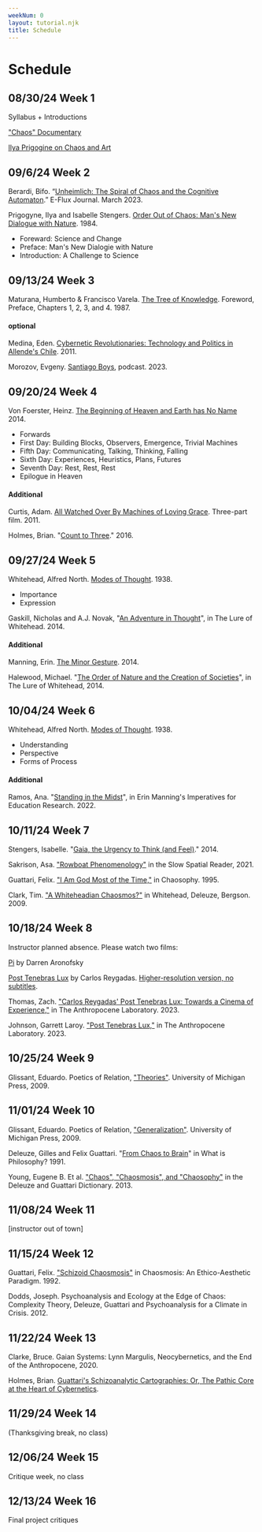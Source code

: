 ```yaml
---
weekNum: 0
layout: tutorial.njk
title: Schedule
---
```


<!-- example of linking to hosted PDF:
Maturana, Humberto & Francisco Varela. [The Tree of Knowledge](/assets/pdf/tree-of-knowledge.pdf). Foreword, Preface, Chapters 1, 2, 3, and 4. 1987. -->

# Schedule

## 08/30/24 Week 1

Syllabus + Introductions

["Chaos" Documentary](https://youtu.be/6BvTKBYBMFY?si=I5DSj_whLaGG-6_a)

[Ilya Prigogine on Chaos and Art](https://youtu.be/v_7bbpvRp6I?si=xqtO-xN_2u_1fFcM)

## 09/6/24 Week 2

Berardi, Bifo. “[Unheimlich: The Spiral of Chaos and the Cognitive Automaton](https://www.e-flux.com/notes/526496/unheimlich-the-spiral-of-chaos-and-the-cognitive-automaton).” E-Flux Journal. March 2023.

Prigogyne, Ilya and Isabelle Stengers. [Order Out of Chaos: Man's New Dialogue with Nature](https://deterritorialinvestigations.wordpress.com/wp-content/uploads/2015/03/ilya_prigogine_isabelle_stengers_alvin_tofflerbookfi-org.pdf). 1984.

- Foreward: Science and Change
- Preface: Man's New Dialogie with Nature
- Introduction: A Challenge to Science

## 09/13/24 Week 3

Maturana, Humberto & Francisco Varela. [The Tree of Knowledge](/assets/pdf/tree-of-knowledge.pdf). Foreword, Preface, Chapters 1, 2, 3, and 4. 1987.

#### optional

Medina, Eden. [Cybernetic Revolutionaries: Technology and Politics in Allende's Chile](https://uberty.org/wp-content/uploads/2015/10/Eden_Medina_Cybernetic_Revolutionaries.pdf). 2011.

Morozov, Evgeny. [Santiago Boys](https://the-santiago-boys.com/), podcast. 2023.

## 09/20/24 Week 4

Von Foerster, Heinz. [The Beginning of Heaven and Earth has No Name](/assets/pdf/The_Beginning_of_Heaven.pdf) 2014.

- Forwards
- First Day: Building Blocks, Observers, Emergence, Trivial Machines
- Fifth Day: Communicating, Talking, Thinking, Falling
- Sixth Day: Experiences, Heuristics, Plans, Futures
- Seventh Day: Rest, Rest, Rest
- Epilogue in Heaven

#### Additional

Curtis, Adam. [All Watched Over By Machines of Loving Grace](https://vimeo.com/515004292). Three-part film. 2011.

Holmes, Brian. "[Count to Three](/assets/pdf/Count-to-three.pdf)." 2016.

## 09/27/24 Week 5

Whitehead, Alfred North. [Modes of Thought](/assets/pdf/Modes-of-Thought-Whitehead.pdf). 1938.

- Importance
- Expression

Gaskill, Nicholas and A.J. Novak, "[An Adventure in Thought](/assets/pdf/TheLureofWhithead.pdf)", in The Lure of Whitehead. 2014.

#### Additional

Manning, Erin. [The Minor Gesture](/assets/pdf/The-Minor-Gesture.pdf). 2014.

Halewood, Michael. "[The Order of Nature and the Creation of Societies](/assets/pdf/TheLureofWhithead.pdf)", in The Lure of Whitehead, 2014.

## 10/04/24 Week 6

Whitehead, Alfred North. [Modes of Thought](/assets/pdf/Modes-of-Thought-Whitehead.pdf). 1938.

- Understanding
- Perspective
- Forms of Process

#### Additional

Ramos, Ana. "[Standing in the Midst](https://journals.oslomet.no/index.php/rerm/article/view/5145/4497)", in Erin Manning's Imperatives for Education Research. 2022.

## 10/11/24 Week 7

Stengers, Isabelle. "[Gaia, the Urgency to Think (and Feel)](https://osmilnomesdegaia.eco.br/wp-content/uploads/2014/11/isabelle-stengers.pdf)." 2014.

Sakrison, Asa. ["Rowboat Phenomenology"](/assets/pdf/Sakrison.pdf) in the Slow Spatial Reader, 2021.

Guattari, Felix. ["I Am God Most of the Time,"](/assets/img/i-am-a-god.jpg) in Chaosophy. 1995.

Clark, Tim. ["A Whiteheadian Chaosmos?"](/assets/pdf/DeleuzeBergson.pdf) in Whitehead, Deleuze, Bergson. 2009.

## 10/18/24 Week 8

Instructor planned absence. Please watch two films:

[Pi](https://archive.org/details/pi-1998_202107) by Darren Aronofsky

[Post Tenebras Lux](https://youtu.be/nTfN7NOs-bQ?si=bW63YAGHZauFGqV-) by Carlos Reygadas. [Higher-resolution version, no subtitles](https://www.dailymotion.com/video/x8och7z).

Thomas, Zach. ["Carlos Reygadas' Post Tenebras Lux: Towards a Cinema of Experience,"](/assets/pdf/tal.pdf) in The Anthropocene Laboratory. 2023.

Johnson, Garrett Laroy. ["Post Tenebras Lux,"](/assets/pdf/tal.pdf) in The Anthropocene Laboratory. 2023.

## 10/25/24 Week 9

Glissant, Eduardo. Poetics of Relation, ["Theories"](https://monoskop.org/images/2/23/Glissant_Edouard_Poetics_of_Relation.pdf). University of Michigan Press, 2009.

## 11/01/24 Week 10

Glissant, Eduardo. Poetics of Relation, ["Generalization"](https://monoskop.org/images/2/23/Glissant_Edouard_Poetics_of_Relation.pdf). University of Michigan Press, 2009.

Deleuze, Gilles and Felix Guattari. "[From Chaos to Brain](https://transversalinflections.wordpress.com/wp-content/uploads/2015/04/deleuze-3207-what_is_philosophy-fenomenologie-van-schilderkunst.pdf)" in What is Philosophy? 1991.

Young, Eugene B. Et al. ["Chaos", "Chaosmosis", and "Chaosophy"](/assets/pdf/dictionary.pdf) in the Deleuze and Guattari Dictionary. 2013.

## 11/08/24 Week 11

[instructor out of town]

## 11/15/24 Week 12

Guattari, Felix. ["Schizoid Chaosmosis"](https://monoskop.org/images/2/24/Guattari_Felix_Chaosmosis_An_Ethico-Aesthetic_Paradigm.pdf) in Chaosmosis: An Ethico-Aesthetic Paradigm. 1992.

Dodds, Joseph. Psychoanalysis and Ecology at the Edge of Chaos: Complexity Theory, Deleuze, Guattari and Psychoanalysis for a Climate in Crisis. 2012.

## 11/22/24 Week 13

Clarke, Bruce. Gaian Systems: Lynn Margulis, Neocybernetics, and the End of the Anthropocene, 2020.

Holmes, Brian. [Guattari's Schizoanalytic Cartographies: Or, The Pathic Core at the Heart of Cybernetics](https://miriamgrossi.paginas.ufsc.br/files/2013/02/25090965-Guattari%E2%80%99s-Schizoanalytic-Cartographies.pdf).

## 11/29/24 Week 14

(Thanksgiving break, no class)

## 12/06/24 Week 15

Critique week, no class

## 12/13/24 Week 16

Final project critiques

<!--
Munster, Anna. An Aesthetia of Networks: Conjunctive Experience in Art and Technology. 2013.

Parisi, Luciana. Contagious Architectures: Computation, Aesthetics, and Space. 2022. [selections forthcoming] -->

<!-- Bergson, Henri. Creative Evolution. 1908. [selections]

Curtis, Adam. “The Use and Abuse of Vegetal Concepts” from All Watched Over From Machines of Loving Grace. 2011. BBC.

Deleuze, Gilles and Felix Guattari. “On the Refrain”. A Thousand Plateaus, trans. Brian Massumi. University of Minnesota Press. 2022.

Dhaliwal, Ranjodh. “Addressability: or What is Computation Even?” Critical Inquiry. 2022.

Galloway, Alexander. Uncomputable: Play and Politics in the Long Digital Age. Verso, 2022. [selections]

Grosz, Elizabeth. Chaos, Territory, Art: Deleuze and the Framing of the Earth. Duke University Press. 2008.

[Holmes, Brian. Guattari's Schizoanalytic Cartographies: Or, the Pathic Core at the Heart of Cybernetics](https://miriamgrossi.paginas.ufsc.br/files/2013/02/25090965-Guattari%E2%80%99s-Schizoanalytic-Cartographies.pdf).

Hui, Yuk. On the Existence of Digital Objects. University of Minnesota Press. 2009.

Liu, Cixin. The Three Body Problem. 2008.

Parisi, Luciana. Contagious Architecture: Computation, Aesthetics and Space. MIT Press. 2022.

Prigogine, Ilya and Isabelle Stengers. Order Out of Chaos: Man’s New Dialogue with Nature. Verso.2019.

Stengers, Isabelle. Cosmopolitics. Selections.

Turner, Fred. From Counterculture to Cyberculture. University of Stanford Press. 2009.

von Uexkull, Jakob. A Foray into the World of Animals and Humans, trans. Joseph D. O’Neil. University of Minnesota Press. 2010.

von Foerster, Heinz. The Beginning of Heaven and Earth has no Name: Seven Days with Second-Order Cybernetics. 2014. -->

[def]: /assets/pdf/Count-to-three.pdf
